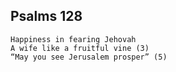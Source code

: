 ## Psalms 128

```
Happiness in fearing Jehovah
A wife like a fruitful vine (3)
“May you see Jerusalem prosper” (5)
```

